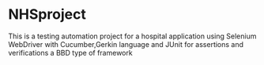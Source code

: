 # NHSproject
This is a testing automation project for a hospital application using Selenium WebDriver with Cucumber,Gerkin language and 
JUnit for assertions and verifications a BBD type of framework
